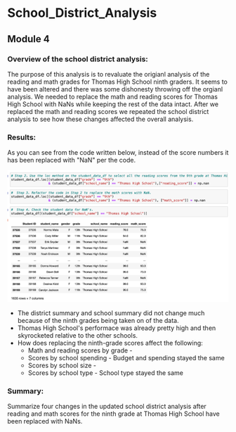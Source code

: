 # School_District_Analysis
## Module 4

### Overview of the school district analysis: 

The purpose of this analysis is to revaluate the origianl analysis of the reading and math grades for Thomas High School ninth graders. It seems to have been altered and there was some dishonesty throwing off the orgianl analysis. We needed to replace the math and reading scores for Thomas High School with NaNs while keeping the rest of the data intact. After we replaced the math and reading scores we repeated the school district analysis to see how these changes affected the overall analysis.

### Results: 

As you can see from the code written below, instead of the score numbers it has been replaced with "NaN" per the code. 

![myTest](https://github.com/nfreeman19/School_District_Analysis/blob/main/Resources/Module%204%20Results%20Snip.png)


* The district summary and school summary did not change much because of the ninth grades being taken on of the data.
* Thomas High School's performace was already pretty high and then skyrocketed relative to the other schools.
* How does replacing the ninth-grade scores affect the following:
  - Math and reading scores by grade - 
  - Scores by school spending - Budget and spending stayed the same
  - Scores by school size - 
  - Scores by school type - School type stayed the same

### Summary: 

Summarize four changes in the updated school district analysis after reading and math scores for the ninth grade at Thomas High School have been replaced with NaNs.
